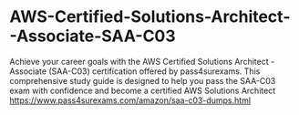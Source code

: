 # AWS-Certified-Solutions-Architect--Associate-SAA-C03
Achieve your career goals with the AWS Certified Solutions Architect - Associate (SAA-C03) certification offered by pass4surexams. This comprehensive study guide is designed to help you pass the SAA-C03 exam with confidence and become a certified AWS Solutions Architect https://www.pass4surexams.com/amazon/saa-c03-dumps.html
